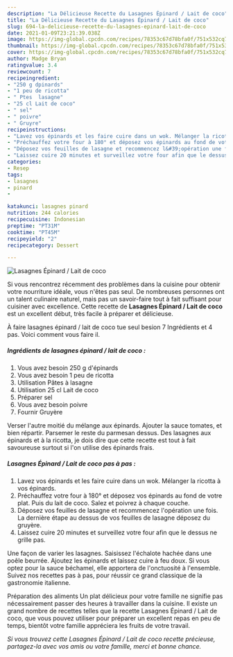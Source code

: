 ```yaml
---
description: "La Délicieuse Recette du Lasagnes Épinard / Lait de coco"
title: "La Délicieuse Recette du Lasagnes Épinard / Lait de coco"
slug: 694-la-delicieuse-recette-du-lasagnes-epinard-lait-de-coco
date: 2021-01-09T23:21:39.038Z
image: https://img-global.cpcdn.com/recipes/78353c67d78bfa0f/751x532cq70/lasagnes-epinard-lait-de-coco-photo-principale-de-la-recette.jpg
thumbnail: https://img-global.cpcdn.com/recipes/78353c67d78bfa0f/751x532cq70/lasagnes-epinard-lait-de-coco-photo-principale-de-la-recette.jpg
cover: https://img-global.cpcdn.com/recipes/78353c67d78bfa0f/751x532cq70/lasagnes-epinard-lait-de-coco-photo-principale-de-la-recette.jpg
author: Madge Bryan
ratingvalue: 3.4
reviewcount: 7
recipeingredient:
- "250 g dpinards"
- "1 peu de ricotta"
- " Ptes  lasagne"
- "25 cl Lait de coco"
- " sel"
- " poivre"
- " Gruyre"
recipeinstructions:
- "Lavez vos épinards et les faire cuire dans un wok. Mélanger la ricotta à vos épinards."
- "Préchauffez votre four à 180° et déposez vos épinards au fond de votre plat. Puis du lait de coco. Salez et poivrez à chaque couche."
- "Déposez vos feuilles de lasagne et recommencez l&#39;opération une fois. La dernière étape au dessus de vos feuilles de lasagne déposez du gruyère."
- "Laissez cuire 20 minutes et surveillez votre four afin que le dessus ne grille pas."
categories:
- Resep
tags:
- lasagnes
- pinard
- 

katakunci: lasagnes pinard  
nutrition: 244 calories
recipecuisine: Indonesian
preptime: "PT31M"
cooktime: "PT45M"
recipeyield: "2"
recipecategory: Dessert

---
```



![Lasagnes Épinard / Lait de coco](https://img-global.cpcdn.com/recipes/78353c67d78bfa0f/751x532cq70/lasagnes-epinard-lait-de-coco-photo-principale-de-la-recette.jpg)

Si vous rencontrez récemment des problèmes dans la cuisine pour obtenir votre nourriture idéale, vous n'êtes pas seul. De nombreuses personnes ont un talent culinaire naturel, mais pas un savoir-faire tout à fait suffisant pour cuisiner avec excellence. Cette recette de <strong> Lasagnes Épinard / Lait de coco </strong> est un excellent début, très facile à préparer et délicieuse.

<!--inarticleads1-->

À faire lasagnes épinard / lait de coco tue seul besion 7 Ingrédients et 4 pas. Voici comment vous faire il.

##### Ingrédients de lasagnes épinard / lait de coco :

1. Vous avez besoin 250 g d&#39;épinards
1. Vous avez besoin 1 peu de ricotta
1. Utilisation  Pâtes à lasagne
1. Utilisation 25 cl Lait de coco
1. Préparer  sel
1. Vous avez besoin  poivre
1. Fournir  Gruyère


Verser l&#39;autre moitié du mélange aux épinards. Ajouter la sauce tomates, et bien répartir. Parsemer le reste du parmesan dessus. Des lasagnes aux épinards et à la ricotta, je dois dire que cette recette est tout à fait savoureuse surtout si l&#39;on utilise des épinards frais. 

<!--inarticleads2-->

##### Lasagnes Épinard / Lait de coco pas à pas :

1. Lavez vos épinards et les faire cuire dans un wok. Mélanger la ricotta à vos épinards.
1. Préchauffez votre four à 180° et déposez vos épinards au fond de votre plat. Puis du lait de coco. Salez et poivrez à chaque couche.
1. Déposez vos feuilles de lasagne et recommencez l&#39;opération une fois. La dernière étape au dessus de vos feuilles de lasagne déposez du gruyère.
1. Laissez cuire 20 minutes et surveillez votre four afin que le dessus ne grille pas.


Une façon de varier les lasagnes. Saisissez l&#39;échalote hachée dans une poêle beurrée. Ajoutez les épinards et laissez cuire à feu doux. Si vous optez pour la sauce béchamel, elle apportera de l&#39;onctuosité à l&#39;ensemble. Suivez nos recettes pas à pas, pour réussir ce grand classique de la gastronomie italienne. 

<!--inarticleads1-->

<p>
Préparation des aliments Un plat délicieux pour votre famille ne signifie pas nécessairement passer des heures à travailler dans la cuisine. Il existe un grand nombre de recettes telles que la recette Lasagnes Épinard / Lait de coco, que vous pouvez utiliser pour préparer un excellent repas en peu de temps, bientôt votre famille appréciera les fruits de votre travail.
</p>

<p>
<i>Si vous trouvez cette Lasagnes Épinard / Lait de coco recette précieuse, partagez-la avec vos amis ou votre famille, merci et bonne chance.</i>
</p>
